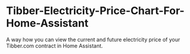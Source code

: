 # Tibber-Electricity-Price-Chart-For-Home-Assistant
A way how you can view the current and future electricity price of your Tibber.com contract in Home Assistant.
